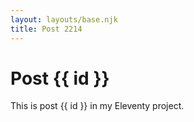 ```yaml
---
layout: layouts/base.njk
title: Post 2214
---
```


# Post {{ id }}

This is post {{ id }} in my Eleventy project.
